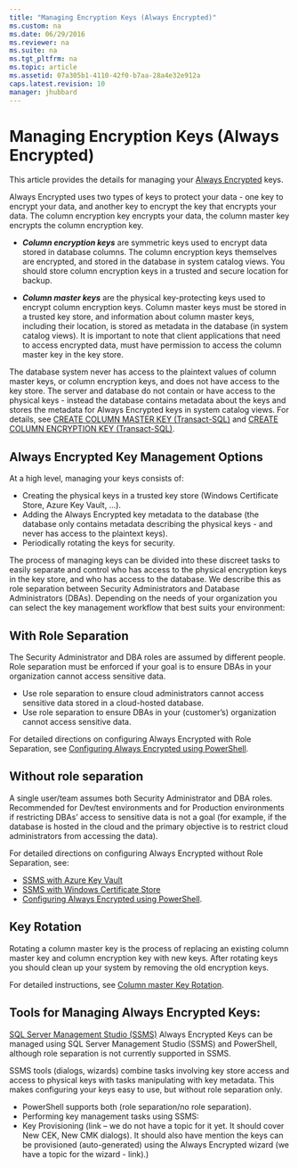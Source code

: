 ```yaml
---
title: "Managing Encryption Keys (Always Encrypted)"
ms.custom: na
ms.date: 06/29/2016
ms.reviewer: na
ms.suite: na
ms.tgt_pltfrm: na
ms.topic: article
ms.assetid: 07a305b1-4110-42f0-b7aa-28a4e32e912a
caps.latest.revision: 10
manager: jhubbard
---
```

# Managing Encryption Keys (Always Encrypted)

This article provides the details for managing your [Always Encrypted](https://msdn.microsoft.com/library/mt163865.aspx) keys. 

Always Encrypted uses two types of keys to protect your data - one key to encrypt your data, and another key to encrypt the key that encrypts your data. The column encryption key encrypts your data, the column master key encrypts the column encryption key.


- ***Column encryption keys*** are symmetric keys used to encrypt data stored in database columns. The column encryption keys themselves are encrypted, and stored in the database in system catalog views. You should store column encryption keys in a trusted and secure location for backup.


- ***Column master keys*** are the physical key-protecting keys used to encrypt column encryption keys. Column master keys must be stored in a trusted key store, and information about column master keys, including their location, is stored as metadata in the database (in system catalog views). It is important to note that client applications that need to access encrypted data, must have permission to access the column master key in the key store.  

The database system never has access to the plaintext values of column master keys, or column encryption keys, and does not have access to the key store. The server and database do not contain or have access to the physical keys - instead the database contains metadata about the keys and stores the metadata for Always Encrypted keys in system catalog views. For details, see [CREATE COLUMN MASTER KEY (Transact-SQL)](CREATE%20COLUMN%20MASTER%20KEY%20\(Transact-SQL\).md) and [CREATE COLUMN ENCRYPTION KEY (Transact-SQL)](CREATE%20COLUMN%20ENCRYPTION%20KEY%20\(Transact-SQL\).md).



## Always Encrypted Key Management Options

At a high level, managing your keys consists of: 

- Creating the physical keys in a trusted key store (Windows Certificate Store, Azure Key Vault, ...).
- Adding the Always Encrypted key metadata to the database (the database only contains metadata describing the physical keys - and never has access to the plaintext keys).
- Periodically rotating the keys for security.

The process of managing keys can be divided into these discreet tasks to easily separate and control who has access to the physical encryption keys in the key store, and who has access to the database. We describe this as role separation between Security Administrators and Database Administrators (DBAs). Depending on the needs of your organization you can select the key management workflow that best suits your environment:
 

## With Role Separation
The Security Administrator and DBA roles are assumed by different people. Role separation must be enforced if your goal is to ensure DBAs in your organization cannot access sensitive data.

- Use role separation to ensure cloud administrators cannot access sensitive data stored in a cloud-hosted database.  
- Use role separation to ensure DBAs in your (customer’s) organization cannot access sensitive data.  

For detailed directions on configuring Always Encrypted with Role Separation, see [Configuring Always Encrypted using PowerShell](../../Topics/TopicNameNotContainA/Configuring-Always-Encrypted-using-PowerShell.md).

## Without role separation
A single user/team assumes both Security Administrator and DBA roles. Recommended for Dev/test environments and for Production environments if restricting DBAs’ access to sensitive data is not a goal (for example, if the database is hosted in the cloud and the primary objective is to restrict cloud administrators from accessing the data).  
  
For detailed directions on configuring Always Encrypted without Role Separation, see:

- [SSMS with Azure Key Vault](https://azure.microsoft.com/documentation/articles/sql-database-always-encrypted-azure-key-vault/)
- [SSMS with Windows Certificate Store](https://azure.microsoft.com/documentation/articles/sql-database-always-encrypted/)
- [Configuring Always Encrypted using PowerShell](http://www.microsoft.com/library/mt732057.aspx).



## Key Rotation

Rotating a column master key is the process of replacing an existing column master key and column encryption key with new keys. After rotating keys you should clean up your system by removing the old encryption keys.

For detailed instructions, see [Column master Key Rotation](../../Topics/TopicNameNotContainA/Column-Master-Key-Rotation--Always-Encrypted-.md).


## Tools for Managing Always Encrypted Keys: 

[SQL Server Management Studio (SSMS)](https://msdn.microsoft.com/library/mt238290.aspx)
Always Encrypted Keys can be managed using SQL Server Management Studio (SSMS) and PowerShell, although role separation is not currently supported in SSMS. 

SSMS tools (dialogs, wizards) combine tasks involving key store access and access to physical keys with tasks manipulating with key metadata. This makes configuring your keys easy to use, but without role separation only.




- PowerShell supports both (role separation/no role separation).  
- Performing key management tasks using SSMS:  
- Key Provisioning (link – we do not have a topic for it yet. It should cover New CEK, New CMK dialogs). It should also have mention the keys can be provisioned (auto-generated) using the Always Encrypted wizard (we have a topic for the wizard - link).)  

